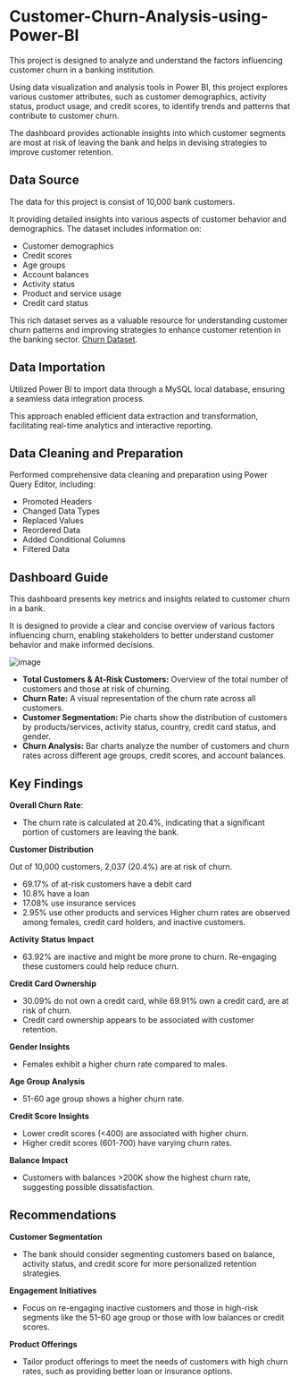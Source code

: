
# Customer-Churn-Analysis-using-Power-BI

This project is designed to analyze and understand the factors influencing customer churn in a banking institution.

Using data visualization and analysis tools in Power BI, this project explores various customer attributes, such as customer demographics, activity status, product usage, and credit scores, to identify trends and patterns that contribute to customer churn. 

The dashboard provides actionable insights into which customer segments are most at risk of leaving the bank and helps in devising strategies to improve customer retention. 
## Data Source
The data for this project is consist of 10,000 bank customers.

It providing detailed insights into various aspects of customer behavior and demographics. The dataset includes information on:
- Customer demographics
- Credit scores
- Age groups
- Account balances
- Activity status
- Product and service usage
- Credit card status

This rich dataset serves as a valuable resource for understanding customer churn patterns and improving strategies to enhance customer retention in the banking sector.
[Churn Dataset](https://drive.google.com/file/d/17bUJhEkQEDmoyLZ88TyS_Pi2IRcRMfAg/view).



## Data Importation
Utilized Power BI to import data through a MySQL local database, ensuring a seamless data integration process. 

This approach enabled efficient data extraction and transformation, facilitating real-time analytics and interactive reporting. 

## Data Cleaning and Preparation
Performed comprehensive data cleaning and preparation using Power Query Editor, including:

- Promoted Headers
- Changed Data Types
- Replaced Values
- Reordered Data
- Added Conditional Columns
- Filtered Data


## Dashboard Guide
This dashboard presents key metrics and insights related to customer churn in a bank. 

It is designed to provide a clear and concise overview of various factors influencing churn, enabling stakeholders to better understand customer behavior and make informed decisions.

![image](https://github.com/user-attachments/assets/33dad20b-4c9c-4e4f-8cc2-4f80f8f8e677)

- **Total Customers & At-Risk Customers:** Overview of the total number of customers and those at risk of churning.
- **Churn Rate:** A visual representation of the churn rate across all customers.
- **Customer Segmentation:** Pie charts show the distribution of customers by products/services, activity status, country, credit card status, and gender.
- **Churn Analysis:** Bar charts analyze the number of customers and churn rates across different age groups, credit scores, and account balances.

## Key Findings

**Overall Churn Rate**:
- The churn rate is calculated at 20.4%, indicating that a significant portion of customers are leaving the bank. 

**Customer Distribution** 

Out of 10,000 customers, 2,037 (20.4%) are at risk of churn.
- 69.17% of at-risk customers have a debit card
- 10.8% have a loan
- 17.08% use insurance services
- 2.95% use other products and services
Higher churn rates are observed among females, credit card holders, and inactive customers.


**Activity Status Impact**
- 63.92% are inactive and might be more prone to churn. Re-engaging these customers could help reduce churn.

**Credit Card Ownership**
- 30.09% do not own a credit card, while 69.91% own a credit card, are at risk of churn.
- Credit card ownership appears to be associated with customer retention. 


**Gender Insights**
- Females exhibit a higher churn rate compared to males.

**Age Group Analysis**
- 51-60 age group shows a higher churn rate.

**Credit Score Insights**
- Lower credit scores (<400) are associated with higher churn.
- Higher credit scores (601-700) have varying churn rates. 

**Balance Impact**
- Customers with balances >200K show the highest churn rate, suggesting possible dissatisfaction.



## Recommendations
**Customer Segmentation** 
* The bank should consider segmenting customers based on balance, activity status, and credit score for more personalized retention strategies.
  
**Engagement Initiatives** 
- Focus on re-engaging inactive customers and those in high-risk segments like the 51-60 age group or those with low balances or credit scores.

**Product Offerings** 
- Tailor product offerings to meet the needs of customers with high churn rates, such as providing better loan or insurance options.

